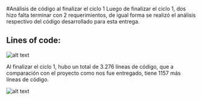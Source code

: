 #Análisis de código al finalizar el ciclo 1
Luego de finalizar el ciclo 1, dos hizo falta terminar con 2 requerimientos, de igual forma se realizó el análisis respectivo del código desarrollado para esta entrega.

 ## Lines of code: 
![alt text](http://postimg.org/image/ipm8xfz23/ "Logo Title Text 1")

Al finalizar el ciclo 1, hubo un total de 3.276 líneas de código, que a comparación con el proyecto como nos fue entregado, tiene 1157 más líneas de código. 



![alt text](http://postimg.org/image/l4o9bdpn1/ "Logo Title Text 1")
